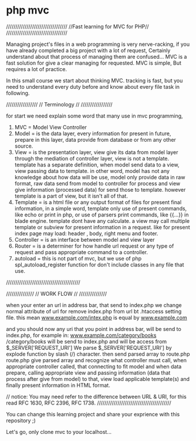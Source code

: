 # php mvc
/////////////////////////////////
//Fast learning for MVC for PHP//
/////////////////////////////////

Managing project's files in a web programming is very nerve-racking,
if you have already completed a big project with a lot of request, Certainly understand about that process of managing them are confused...
MVC is a fast solution for give a clear managing for requested.
MVC is simple, But requires a lot of practice.

In this small course we start about thinking MVC. tracking is fast, but you need to understand every duty before and know about every file task in following.

/////////////////
// Terminology //
/////////////////

for start we need explain some word that many use in mvc programming,

1. MVC = Model View Controller
2. Model = is the data layer, every information for present in future, prepare in this layer, data provide from database or from any other source.
3. View = is the presentation layer, view give its data from model layer through the mediation of controller layer, 
view is not a template. template has a separate definition, when model send data to a view, 
view passing data to template. in other word, model has not any knowledge about how data will be use, 
model only provide data in raw format, 
raw data send from model to controller for process and view give information (processed data) for send those to template. 
however template is a part of view, but it isn't all of that.
4. Template = is a html file or any output format of files for present final information, in a simple word, template only use of present commands, like echo or print in php, or use of parsers print commands, like {{...}} in blade engine.
template dont have any calculate. a view may call multiple template or subview for present information in a request. like for present index page may load: header , body, right menu and footer.
5. Controller = is an interface between model and view layer
6. Router = is a determiner for how handle url request or any type of request and pass appropriate command to a controller.
7. autoload = this is not part of mvc, but we use of php spl_autoload_register function for don't include classes in any file that use.

////////////////////////////////////////

///////////////
// WORK FLOW //
///////////////

when your enter an url in address bar, that send to index.php
we change normal attribute of url for remove index.php from url bt .htaccess setting file.
this mean 
www.example.com/intex.php
is equal by 
www.example.com

and you should now any uri that you point in address bar, will be send to index.php, for example in:
www.example.com/category/books
/category/books
will be send to index.php and will be access from $_SERVER['REQUEST_URI']
We parse $_SERVER['REQUEST_URI'] by explode function by slash (/) character.
then send parsed array to route.php
route.php give parsed array and recognize what controller must call,
when appropriate controller called, that connecting to fit model and when data prepare, calling appropriate view and passing information (data that process after give from model) to that,
view load applicable template(s) and finally present information in HTML format.  

//
notice: You may need refer to the difference between URL & URI, for this read RFC 1630, RFC 2396, RFC 1738.
////////////////////////////////////////

You can change this learning project and share your exprience with this repository ;)

Let's go, only clone mvc to your localhost...
